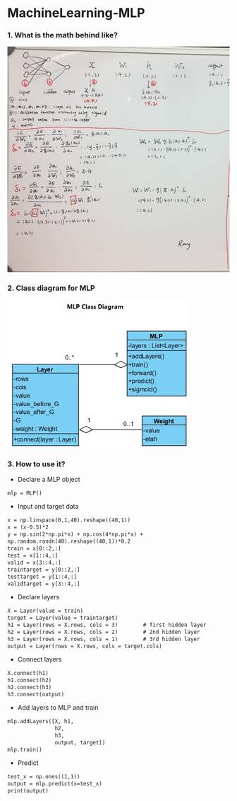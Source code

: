 # MachineLearning-MLP
### 1. What is the math behind like?
![Math for MLP](https://github.com/Ray-Luo/MachineLearning-MLP/blob/master/Math.jpg?raw=true)

### 2. Class diagram for MLP
![Class diagram](https://github.com/Ray-Luo/MachineLearning-MLP/blob/master/ClassDiagram.jpg?raw=true)

### 3. How to use it?
* Declare a MLP object
```
mlp = MLP()
```

* Input and target data
```
x = np.linspace(0,1,40).reshape((40,1))
x = (x-0.5)*2
y = np.sin(2*np.pi*x) + np.cos(4*np.pi*x) + np.random.randn(40).reshape((40,1))*0.2
train = x[0::2,:]
test = x[1::4,:]
valid = x[3::4,:]
traintarget = y[0::2,:]
testtarget = y[1::4,:]
validtarget = y[3::4,:]
```

* Declare layers
```
X = Layer(value = train)
target = Layer(value = traintarget)
h1 = Layer(rows = X.rows, cols = 3)        # first hidden layer
h2 = Layer(rows = X.rows, cols = 2)        # 2nd hidden layer
h3 = Layer(rows = X.rows, cols = 1)        # 3rd hidden layer
output = Layer(rows = X.rows, cols = target.cols)
```

* Connect layers
```
X.connect(h1)
h1.connect(h2)
h2.connect(h3)
h3.connect(output)
```

* Add layers to MLP and train
```
mlp.addLayers([X, h1,
               h2,
               h3,
               output, target])
mlp.train()
```

* Predict
```
test_x = np.ones((1,1))
output = mlp.predict(x=test_x)
print(output)
```
